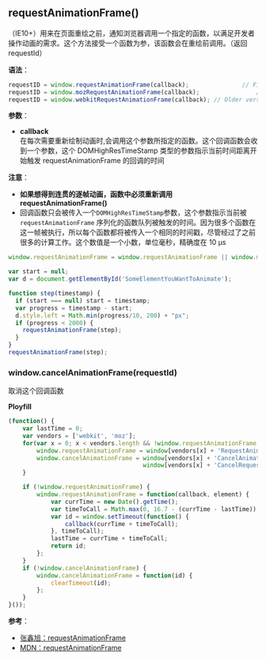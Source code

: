 ## requestAnimationFrame()
（IE10+）用来在页面重绘之前，通知浏览器调用一个指定的函数，以满足开发者操作动画的需求。这个方法接受一个函数为参，该函数会在重绘前调用。（返回requestId）

**语法**：
```js
requestID = window.requestAnimationFrame(callback);               // Firefox 23 / IE10 / Chrome / Safari 7 (incl. iOS)
requestID = window.mozRequestAnimationFrame(callback);                // Firefox < 23
requestID = window.webkitRequestAnimationFrame(callback); // Older versions Chrome/Webkit
```

**参数**：
- **callback**  
在每次需要重新绘制动画时,会调用这个参数所指定的函数。这个回调函数会收到一个参数，这个 DOMHighResTimeStamp 类型的参数指示当前时间距离开始触发 requestAnimationFrame 的回调的时间

**注意**：  
- **如果想得到连贯的逐帧动画，函数中必须重新调用 requestAnimationFrame()**
- 回调函数只会被传入一个`DOMHighResTimeStamp`参数，这个参数指示当前被 `requestAnimationFrame` 序列化的函数队列被触发的时间。因为很多个函数在这一帧被执行，所以每个函数都将被传入一个相同的时间戳，尽管经过了之前很多的计算工作。这个数值是一个小数，单位毫秒，精确度在 10 µs

```js
window.requestAnimationFrame = window.requestAnimationFrame || window.mozRequestAnimationFrame || window.webkitRequestAnimationFrame || window.msRequestAnimationFrame;

var start = null;
var d = document.getElementById('SomeElementYouWantToAnimate');

function step(timestamp) {
  if (start === null) start = timestamp;
  var progress = timestamp - start;
  d.style.left = Math.min(progress/10, 200) + "px";
  if (progress < 2000) {
    requestAnimationFrame(step);
  }
}
requestAnimationFrame(step);
```

### window.cancelAnimationFrame(requestId)
取消这个回调函数

**Ployfill**
```js
(function() {
    var lastTime = 0;
    var vendors = ['webkit', 'moz'];
    for(var x = 0; x < vendors.length && !window.requestAnimationFrame; ++x) {
        window.requestAnimationFrame = window[vendors[x] + 'RequestAnimationFrame'];
        window.cancelAnimationFrame = window[vendors[x] + 'CancelAnimationFrame'] ||    // Webkit中此取消方法的名字变了
                                      window[vendors[x] + 'CancelRequestAnimationFrame'];
    }

    if (!window.requestAnimationFrame) {
        window.requestAnimationFrame = function(callback, element) {
            var currTime = new Date().getTime();
            var timeToCall = Math.max(0, 16.7 - (currTime - lastTime));
            var id = window.setTimeout(function() {
                callback(currTime + timeToCall);
            }, timeToCall);
            lastTime = currTime + timeToCall;
            return id;
        };
    }
    if (!window.cancelAnimationFrame) {
        window.cancelAnimationFrame = function(id) {
            clearTimeout(id);
        };
    }
}());
```


**参考**：
- [张鑫旭：requestAnimationFrame](http://www.zhangxinxu.com/wordpress/2013/09/css3-animation-requestanimationframe-tween-%E5%8A%A8%E7%94%BB%E7%AE%97%E6%B3%95/)
- [MDN：requestAnimationFrame](https://developer.mozilla.org/zh-CN/docs/Web/API/Window/requestAnimationFrame)
